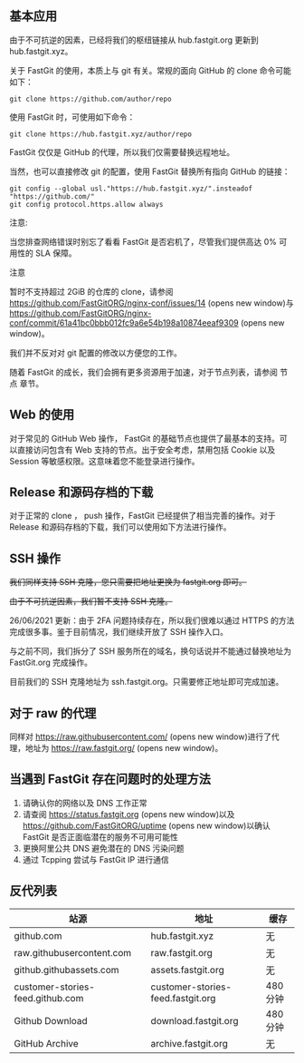 ## 基本应用
由于不可抗逆的因素，已经将我们的枢纽链接从 hub.fastgit.org 更新到 hub.fastgit.xyz。

关于 FastGit 的使用，本质上与 git 有关。常规的面向 GitHub 的 clone 命令可能如下：
```
git clone https://github.com/author/repo
```

使用 FastGit 时，可使用如下命令：
```
git clone https://hub.fastgit.xyz/author/repo
```

 FastGit 仅仅是 GitHub 的代理，所以我们仅需要替换远程地址。

当然，也可以直接修改 git 的配置，使用 FastGit 替换所有指向 GitHub 的链接：
```
git config --global usl."https://hub.fastgit.xyz/".insteadof "https://github.com/"
git config protocol.https.allow always
```
注意:

当您排查网络错误时别忘了看看 FastGit 是否宕机了，尽管我们提供高达 0% 可用性的 SLA 保障。

注意

暂时不支持超过 2GiB 的仓库的 clone，请参阅 https://github.com/FastGitORG/nginx-conf/issues/14 (opens new window)与 https://github.com/FastGitORG/nginx-conf/commit/61a41bc0bbb012fc9a6e54b198a10874eeaf9309 (opens new window)。

我们并不反对对 git 配置的修改以方便您的工作。

随着 FastGit 的成长，我们会拥有更多资源用于加速，对于节点列表，请参阅 节点 章节。

## Web 的使用
对于常见的 GitHub Web 操作， FastGit 的基础节点也提供了最基本的支持。可以直接访问包含有 Web 支持的节点。出于安全考虑，禁用包括 Cookie 以及 Session 等敏感权限。这意味着您不能登录进行操作。

## Release 和源码存档的下载
对于正常的 clone ， push 操作，FastGit 已经提供了相当完善的操作。对于 Release 和源码存档的下载，我们可以使用如下方法进行操作。

## SSH 操作
~~我们同样支持 SSH 克隆，您只需要把地址更换为 fastgit.org 即可。~~

~~由于不可抗逆因素，我们暂不支持 SSH 克隆。~~

26/06/2021 更新：由于 2FA 问题持续存在，所以我们很难以通过 HTTPS 的方法完成很多事。鉴于目前情况，我们继续开放了 SSH 操作入口。

与之前不同，我们拆分了 SSH 服务所在的域名，换句话说并不能通过替换地址为 FastGit.org 完成操作。

目前我们的 SSH 克隆地址为 ssh.fastgit.org。只需要修正地址即可完成加速。

## 对于 raw 的代理
同样对 https://raw.githubusercontent.com/ (opens new window)进行了代理，地址为 https://raw.fastgit.org/ (opens new window)。

## 当遇到 FastGit 存在问题时的处理方法
1. 请确认你的网络以及 DNS 工作正常
2. 请查阅 https://status.fastgit.org (opens new window)以及 https://github.com/FastGitORG/uptime (opens new window)以确认 FastGit 是否正面临潜在的服务不可用可能性
3. 更换阿里公共 DNS 避免潜在的 DNS 污染问题
4. 通过 Tcpping 尝试与 FastGit IP 进行通信

## 反代列表
|站源	| 地址	| 缓存 |
|----|----|----|
|github.com	|hub.fastgit.xyz	|无|
|raw.githubusercontent.com	|raw.fastgit.org	|无|
|github.githubassets.com	|assets.fastgit.org	|无|
|customer-stories-feed.github.com	|customer-stories-feed.fastgit.org	|480 分钟|
|Github Download	|download.fastgit.org	|480 分钟|
|GitHub Archive	|archive.fastgit.org	|无|
